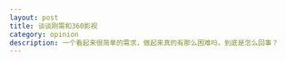 ```yaml
---
layout: post
title: 谈谈刚需和360影视
category: opinion
description: 一个看起来很简单的需求，做起来真的有那么困难吗，到底是怎么回事？
---
```


[MaxwellQi]:    https://maxwellqi.github.io  "MaxwellQi"
